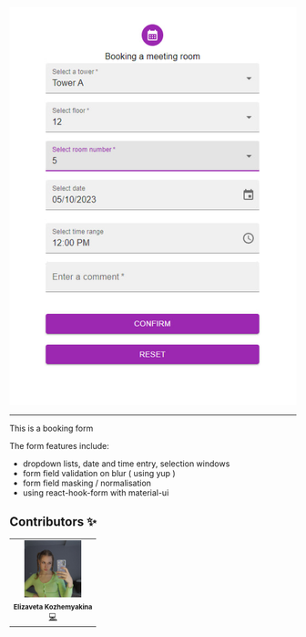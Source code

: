 <img alt="form" src="src/form_img.jpg">

---

This is a booking form

The form features include:

- dropdown lists, date and time entry, selection windows
- form field validation on blur ( using yup )
- form field masking / normalisation
- using react-hook-form with material-ui

## Contributors ✨

<table>
  <tr>
    <td align ="center"><img src="src/author.jpg" width="100px;" alt=""/><br /><sub><b>Elizaveta Kozhemyakina</b></sub></a><br /><a href="https://github.com/KozhemyakinaElizaveta/React_form.git" title="Code">💻</a></td>
  </tr>
</table>